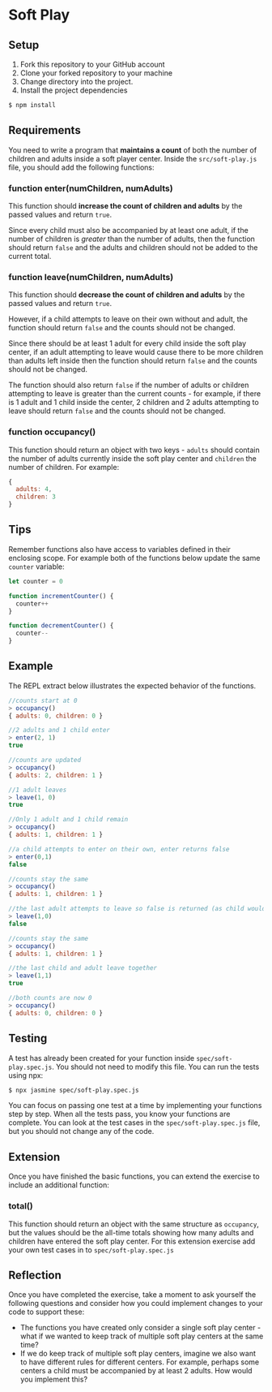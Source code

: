 # Soft Play

## Setup

1. Fork this repository to your GitHub account
2. Clone your forked repository to your machine
3. Change directory into the project.
4. Install the project dependencies

```sh
$ npm install
```

## Requirements
You need to write a program that **maintains a count** of both the number of children and adults inside a soft player center. Inside the `src/soft-play.js` file, you should add the following functions:

### function enter(numChildren, numAdults) 
This function should **increase the count of children and adults** by the passed values and return `true`.

Since every child must also be accompanied by at least one adult, if the number of children is *greater* than the number of adults, then the function should return `false` and the adults and children should not be added to the current total.

### function leave(numChildren, numAdults)
This function should **decrease the count of children and adults** by the passed values and return `true`. 

However, if a child attempts to leave on their own without and adult, the function should return `false` and the counts should not be changed. 

Since there should be at least 1 adult for every child inside the soft play center, if an adult attempting to leave would cause there to be more children than adults left inside then the function should return `false` and the counts should not be changed.

The function should also return `false` if the number of adults or children attempting to leave is greater than the current counts - for example, if there is 1 adult and 1 child inside the center, 2 children and 2 adults attempting to leave should return `false` and the counts should not be changed.

### function occupancy()
This function should return an object with two keys - `adults` should contain the number of adults currently inside the soft play center and `children` the number of children. For example:

```javascript
{ 
  adults: 4,
  children: 3
}
```

## Tips
Remember functions also have access to variables defined in their enclosing scope. For example both of the functions below update the same `counter` variable:

```javascript
let counter = 0

function incrementCounter() {
  counter++
}

function decrementCounter() {
  counter--
}
```

## Example
The REPL extract below illustrates the expected behavior of the functions.
```javascript
//counts start at 0
> occupancy()
{ adults: 0, children: 0 } 

//2 adults and 1 child enter
> enter(2, 1) 
true

//counts are updated
> occupancy()
{ adults: 2, children: 1 }  

//1 adult leaves
> leave(1, 0)
true

//Only 1 adult and 1 child remain
> occupancy()
{ adults: 1, children: 1 } 

//a child attempts to enter on their own, enter returns false
> enter(0,1)  
false

//counts stay the same
> occupancy()
{ adults: 1, children: 1 } 

//the last adult attempts to leave so false is returned (as child would be on their own in soft play)
> leave(1,0)
false

//counts stay the same
> occupancy() 
{ adults: 1, children: 1 }

//the last child and adult leave together
> leave(1,1) 
true

//both counts are now 0
> occupancy() 
{ adults: 0, children: 0 }
```
## Testing
A test has already been created for your function inside
`spec/soft-play.spec.js`. You should not need to modify this file. You can run the tests using npx:

```sh
$ npx jasmine spec/soft-play.spec.js
```

You can focus on passing one test at a time by implementing your functions step by step. When all the tests pass, you know your functions are complete. You can look at the test cases in the `spec/soft-play.spec.js` file, but you should not change any of the code.

## Extension
Once you have finished the basic functions, you can extend the exercise to include an additional function:

### total()
This function should return an object with the same structure as `occupancy`, but the values should be the all-time totals showing how many adults and children have entered the soft play center. For this extension exercise add your own test cases in to `spec/soft-play.spec.js`

## Reflection
Once you have completed the exercise, take a moment to ask yourself the following questions and consider how you could implement changes to your code to support these:

* The functions you have created only consider a single soft play center - what if we wanted to keep track of multiple soft play centers at the same time?
* If we do keep track of multiple soft play centers, imagine we also want to have different rules for different centers. For example, perhaps some centers a child must be accompanied by at least 2 adults. How would you implement this?